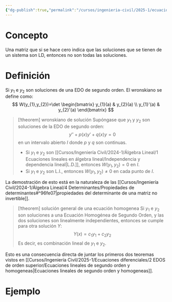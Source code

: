 ```yaml
---
{"dg-publish":true,"permalink":"/cursos/ingenieria-civil/2025-1/ecuaciones-diferenciales/2-edos-de-orden-superior/wronskianos-de-soluciones/","tags":["I2MAT1640"]}
---
```


# Concepto
Una matriz que si se hace cero indica que las soluciones que se tienen de un sistema son LD, entonces no son todas las soluciones.
# Definición

Si $y_{1}$ e $y_{2}$ son soluciones de una EDO de segundo orden. El wronskiano se define como:
$$
W(y_{1},y_{2})=\det \begin{bmatrix}
y_{1}(a) & y_{2}(a) \\
y_{1}'(a) & y_{2}'(a)
\end{bmatrix}
$$

> [!theorem] wronskiano de solución
> Supóngase que $y_{1}$ y $y_{2}$ son soluciones de la EDO de segundo orden:
> $$
> y''+p(x)y'+q(x)y=0
> $$
> en un intervalo abierto $I$ donde $p$ y $q$ son continuas.
> - Si $y_{1}$ e $y_{2}$ son [[Cursos/Ingeniería Civil/2024-1/Álgebra Lineal/1 Ecuaciones lineales en álgebra lineal/Independencia y dependencia lineal\|L.D.]], entonces $W(y_{1},y_{2})=0$ en $I$.
> - Si $y_{1}$ e $y_{2}$ son L.I., entonces $W(y_{1},y_{2})\neq 0$ en cada punto de $I$.

La demostración de esto está en la naturaleza de las [[Cursos/Ingeniería Civil/2024-1/Álgebra Lineal/4 Determinantes/Propiedades de determinantes#^96fe07\|propiedades del determinante de una matriz no invertible]].

> [!theorem] solución general de una ecuación homogenea
> Si $y_{1}$ e $y_{2}$ son soluciones a una Ecuación Homogénea de Segundo Orden, y las dos soluciones son linealmente independientes, entonces se cumple para otra solución $Y$:
> $$
> Y(x)=c_{1}y_{1}+c_{2}y_{2}
> $$
> Es decir, es combinación lineal de $y_{1}$ e $y_{2}$.

Esto es una consecuencia directa de juntar los primeros dos teoremas vistos en [[Cursos/Ingeniería Civil/2025-1/Ecuaciones diferenciales/2 EDOS de orden superior/Ecuaciones lineales de segundo orden y homogeneas\|Ecuaciones lineales de segundo orden y homogeneas]].
# Ejemplo